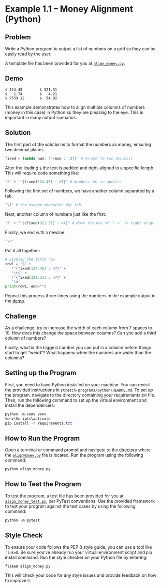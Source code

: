 # Example 1.1 – Money Alignment (Python)

## Problem

Write a Python program to output a list of numbers on a grid so they can be easily read by the user.

A template file has been provided for you at [`align_money.py`](align_money.py).

## Demo

```
$ 124.45        $ 321.31
$   1.74        $   4.21
$ 7539.12       $  54.92
```

This example demonstrates how to align multiple columns of numbers (money in this case) in Python so they are pleasing to the eye. This is important in many output scenarios.

## Solution

The first part of the solution is to format the numbers as money, ensuring two decimal places.

```Python
fixed = lambda num: f"{num : .2f}" # Format to two decimals
```

After the leading `$` the text is padded and right-aligned to a specific length. This will require code something like:

```Python
"$" + f"{fixed(124.45) : >7}" # Numbers not in quotes!
```

Following the first set of numbers, we have another column separated by a tab.

```Python
"\t" # the escape character for tab
```

Next, another column of numbers just like the first.

```Python
"$" + f"${fixed(321.31) : >7}" # Note the use of `: >` to right align
```

Finally, we end with a newline.

```Python
"\n"
```

Put it all together:

```Python
# Display the first row
row1 = "$" +
   f"{fixed(124.45) : >7}" +
   "\t$" +
   f"{fixed(321.31) : >7}" +
   "\n"
print(row1, end="")
```

Repeat this process three times using the numbers in the example output in the [demo](#demo).

## Challenge

As a challenge, try to increase the width of each column from 7 spaces to 10. How does this change the space between columns? Can you add a third column of numbers?

Finally, what is the biggest number you can put in a column before things start to get "weird"? What happens when the numbers are wider than the columns?

## Setting up the Program

First, you need to have Python installed on your machine.
You can revisit the provided instructions in [`stretch-programs/python/README.md`](../README.md).
To set up the program, navigate to the directory containing your requirements.txt file. Then, run the following command to set up the virtual environment and install the dependencies:

```Powershell
python -m venv venv
venv\Scripts\activate
pip install -r requirements.txt
```

## How to Run the Program

Open a terminal or command prompt and navigate to the [directory](.) where the [`alignMoney.py`](align_money.py) file is located.
Run the program using the following command:

```Powershell
python align_money.py
```

## How to Test the Program

To test the program, a test file has been provided for you at [`align_money_test.py`](align_money_test.py), per PyTest conventions. Use the provided framework to test your program against the test cases by using the following command:

```Powershell
python -m pytest
```

## Style Check

To ensure your code follows the PEP 8 style guide, you can use a tool like `flake8`. Be sure you've already run your virtual environment script and pip install command. Run the style checker on your Python file by entering:

```Powershell
flake8 align_money.py
```

This will check your code for any style issues and provide feedback on how to improve it.
